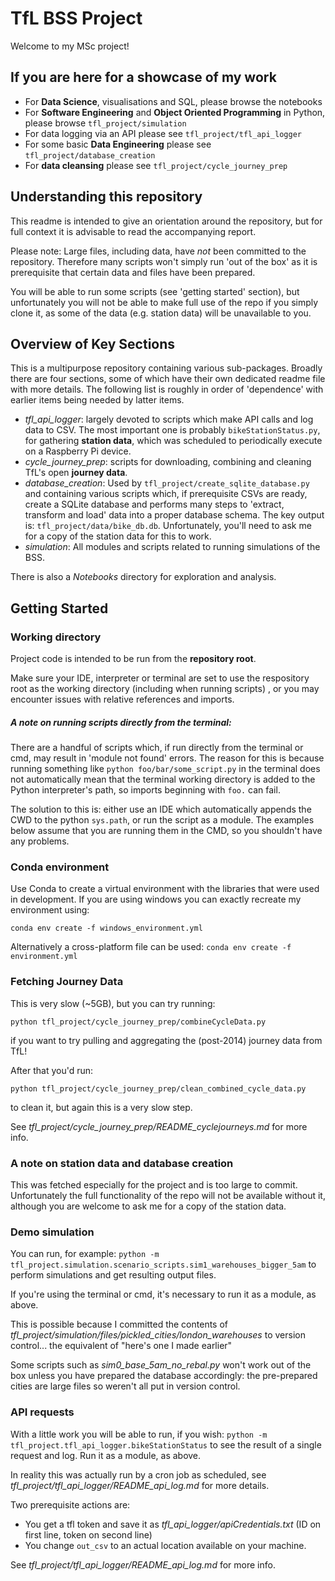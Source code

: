 # TfL BSS Project

Welcome to my MSc project!

## If you are here for a showcase of my work
* For **Data Science**, visualisations and SQL, please browse the notebooks
* For **Software Engineering** and **Object Oriented Programming** in Python, please browse `tfl_project/simulation`
* For data logging via an API please see `tfl_project/tfl_api_logger`
* For some basic **Data Engineering** please see `tfl_project/database_creation` 
* For **data cleansing** please see `tfl_project/cycle_journey_prep`

## Understanding this repository

This readme is intended to give an orientation around the repository, but for full context it is advisable to read the 
accompanying report.  

Please note: Large files, including data, have _not_ been committed to the repository. Therefore many scripts won't 
simply run 'out of the box' as it is prerequisite that certain data and files have been prepared.

You will be able to run some scripts (see 'getting started' section), but unfortunately you will not be able to make 
full use of the repo if you simply clone it, as some of the data (e.g. station data) will be unavailable to you. 

## Overview of Key Sections
This is a multipurpose repository containing various sub-packages. Broadly there are four sections, some of which have 
their own dedicated readme file with more details. The following list is roughly in order of 'dependence' with earlier 
items being needed by latter items. 

*  _tfl_api_logger_: largely devoted to scripts which make API calls and log data to CSV. The most important one is 
probably `bikeStationStatus.py`, for gathering **station data**, which was scheduled to periodically execute on a 
Raspberry Pi device. 
* _cycle_journey_prep_: scripts for downloading, combining and cleaning TfL's open **journey data**.
* _database_creation_: Used by `tfl_project/create_sqlite_database.py` and containing various scripts which, if 
prerequisite CSVs are ready, create a SQLite database and performs many steps to 'extract, transform and load' data into 
a proper database schema. The key output is: `tfl_project/data/bike_db.db`.
Unfortunately, you'll need to ask me for a copy of the station data for this to work.
* _simulation_: All modules and scripts related to running simulations of the BSS. 

There is also a _Notebooks_ directory for exploration and analysis.  
 
## Getting Started
### Working directory
Project code is intended to be run from the **repository root**. 

Make sure your IDE, interpreter or terminal are set to use the respository root as the working directory (including when running scripts)
, or you may encounter issues with relative references and imports.  
##### A note on running scripts directly from the terminal:
There are a handful of scripts which, if run directly from the terminal or cmd, may result in 'module not found' errors. 
The reason for this is because running something like ```python foo/bar/some_script.py``` in the terminal does not 
automatically mean that the terminal working directory is added to the Python interpreter's path, so imports beginning 
with `foo.` can fail.

The solution to this is: either use an IDE which automatically appends the CWD to the python `sys.path`, or run the script 
as a module. The examples below assume that you are running them in the CMD, so you shouldn't have any problems.  

### Conda environment
Use Conda to create a virtual environment with the libraries that were used in development. If you are using windows you 
can exactly recreate my environment using:

```conda env create -f windows_environment.yml```

Alternatively a cross-platform file can be used: ```conda env create -f environment.yml```

### Fetching Journey Data
This is very slow (~5GB), but you can try running: 

```python tfl_project/cycle_journey_prep/combineCycleData.py``` 

if you want to try pulling and aggregating the (post-2014) journey data from TfL!

After that you'd run: 

```python tfl_project/cycle_journey_prep/clean_combined_cycle_data.py``` 

to clean it, but again this is a very slow step.

See _tfl_project/cycle_journey_prep/README_cyclejourneys.md_ for more info.
### A note on station data and database creation
This was fetched especially for the project and is too large to commit. Unfortunately the full functionality of the repo 
will not be available without it, although you are welcome to ask me for a copy of the station data.  

### Demo simulation
You can run, for example: 
```python -m tfl_project.simulation.scenario_scripts.sim1_warehouses_bigger_5am``` 
to perform simulations and get resulting output files.

If you're using the terminal or cmd, it's necessary to run it as a module, as above.

This is possible because I committed the contents of _tfl_project/simulation/files/pickled_cities/london_warehouses_ to 
version control... the equivalent of "here's one I made earlier"

Some scripts such as _sim0_base_5am_no_rebal.py_ won't work out of the box unless you have prepared the database 
accordingly: the pre-prepared cities are large files so weren't all put in version control.

### API requests
With a little work you will be able to run, if you wish: ```python -m tfl_project.tfl_api_logger.bikeStationStatus``` to see the 
result of a single request and log. Run it as a module, as above.

In reality this was actually run by a cron job as scheduled, see _tfl_project/tfl_api_logger/README_api_log.md_
for more details.

Two prerequisite actions are:
* You get a tfl token and save it as _tfl_api_logger/apiCredentials.txt_ 
(ID on first line, token on second line)
* You change `out_csv` to an actual location available on your machine. 

See _tfl_project/tfl_api_logger/README_api_log.md_ for more info.